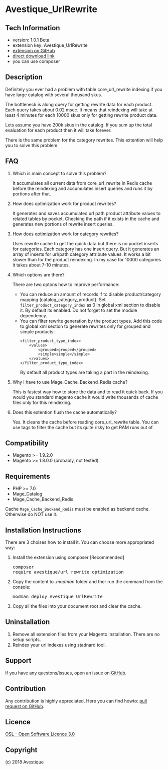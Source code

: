 Avestique_UrlRewrite
======================

Tech Information
-----
- version: 1.0.1 Beta
- extension key: Avestique_UrlRewrite
- [extension on GitHub](https://github.com/avestique/magento1_url_reindex)
- [direct download link](https://github.com/avestique/magento1_url_reindex/archive/master.zip)
- you can use composer

Description
-----------
Definitely you ever had a problem with table core_url_rewrite indexing if you have large catalog with several thousand skus.

The bottleneck is along query for getting rewrite data for each product. Each query takes about 0.02 msec. It means that reindexing will take at least 4 minutes for each 10000 skus only for getting rewrite product data.

Lets assume you have 200k skus in the catalog. If you sum up the total evaluation for each product then it will take forever.

There is the same problem for the category rewrites. This extention will help you to solve this problem.

FAQ
------------
1. Which is main concept to solve this problem?
   
   It accumulates all current data from core_url_rewrite in Redis cache before the reindexing and accumulates insert queries and runs it by portions after that.
   
2. How does optimization work for product rewrites? 
   
    It generates and saves accumulated url path product attribute values to related tables by pocket. Checking the path if it exists in the cache and generates new portions of rewrite insert queries.
        
3. How does optimization work for category rewrites?

    Uses rewrite cache to get the quick data but there is no pocket inserts for categories. Each category has one insert query. But it generates an array of inserts for url/path category attribute values.
    It works a bit slower than for the product reindexing. In my case for 10000 categories it takes about 7-10 minutes.

4. Which options are there?

    There are two optons how to improve performance:
    * You can reduce an amount of records if to disable product/category mapping (catalog_category_product). Set <code>filter_product_category_index</code> as 0 in global xml section to disable it. By default its enabled. Do not forget to set the module dependency. 
    * You can filter rewrite generation by the product types. Add this code to global xml section to generate rewrites only for grouped and simple products: 
        ~~~~~~ 
        <filter_product_type_index>
            <values>
                <grouped>grouped</grouped>
                <simple>simple</simple>
            </values>
        </filter_product_type_index>
        ~~~~~~
        By default all product types are taking a part in the reindexing. 
                                                                                                                
5. Why I have to use Mage_Cache_Backend_Redis cache?

   This is fastest way how to store the data and to read it quick back. If you would you standard magento cache it would write thousands of cache files only for this reindexing.
6. Does this extention flush the cache automatically?

   Yes. It cleans the cache before reading core_url_rewrite table. You can use tags to filter the cache but its quite risky to get RAM runs out of. 

Compatibility
-------------
- Magento >= 1.9.2.0
- Magento >= 1.8.0.0 (probably, not tested)

Requirements
------------
- PHP >= 7.0
- Mage_Catalog
- Mage_Cache_Backend_Redis

Cache <code>Mage_Cache_Backend_Redis</code>  must be enabled as backend cache. Otherwise do NOT use it.

Installation Instructions
-------------------------
There are 3 choises how to install it. You can choose more appropriated way:
1. Install the extension using composer [Recommended] <pre>composer require avestique/url_rewrite_optimization</pre>
2. Copy the content to <i>.modman</i> folder and ther run the command from the console: <pre>modman deploy Avestique_UrlRewrite</pre>
3. Copy all the files into your document root and clear the cache.

Uninstallation
--------------
1. Remove all extension files from your Magento installation. There are no setup scripts.
2. Reindex your url indexes using stadnard tool.

Support
-------
If you have any questons/issues, open an issue on [GitHub](https://github.com/avestique/magento1_url_reindex/issues).

Contribution
------------
Any contribution is highly appreciated. Here you can find howto: [pull request on GitHub](https://help.github.com/articles/using-pull-requests).

Licence
-------
[OSL - Open Software Licence 3.0](http://opensource.org/licenses/osl-3.0.php)

Copyright
---------
(c) 2018 Avestique